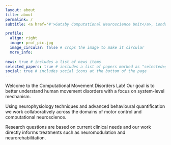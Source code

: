```yaml
---
layout: about
title: about
permalink: /
subtitle: <a href='#'>Gatsby Computational Neuroscience Unit</a>, London, UK

profile:
  align: right
  image: prof_pic.jpg
  image_circular: false # crops the image to make it circular
  more_info: 
 
news: true # includes a list of news items
selected_papers: true # includes a list of papers marked as "selected={true}"
social: true # includes social icons at the bottom of the page
---
```


Welcome to the Computational Movement Disorders Lab!  Our goal is to better understand human movement disorders with a focus on system-level mechanism. 

Using neurophysiology techniques and advanced behavioural quantification we work collaboratively across the domains of motor control and computational neuroscience.  

Research questions are based on current clinical needs and our work directly informs treatments such as neuromodulation and neurorehabilitation.
